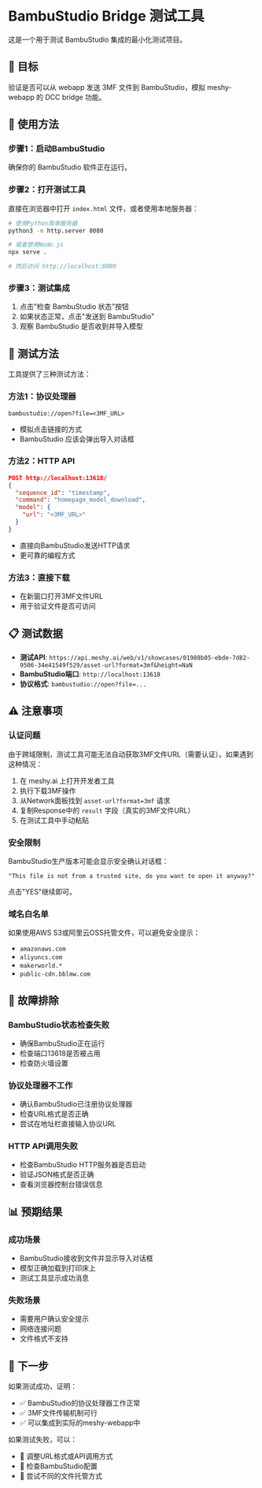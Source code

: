 # BambuStudio Bridge 测试工具

这是一个用于测试 BambuStudio 集成的最小化测试项目。

## 🎯 目标

验证是否可以从 webapp 发送 3MF 文件到 BambuStudio，模拟 meshy-webapp 的 DCC bridge 功能。

## 🚀 使用方法

### 步骤1：启动BambuStudio
确保你的 BambuStudio 软件正在运行。

### 步骤2：打开测试工具
直接在浏览器中打开 `index.html` 文件，或者使用本地服务器：

```bash
# 使用Python简单服务器
python3 -m http.server 8080

# 或者使用Node.js
npx serve .

# 然后访问 http://localhost:8080
```

### 步骤3：测试集成
1. 点击"检查 BambuStudio 状态"按钮
2. 如果状态正常，点击"发送到 BambuStudio"
3. 观察 BambuStudio 是否收到并导入模型

## 🔧 测试方法

工具提供了三种测试方法：

### 方法1：协议处理器
```
bambustudio://open?file=<3MF_URL>
```
- 模拟点击链接的方式
- BambuStudio 应该会弹出导入对话框

### 方法2：HTTP API
```json
POST http://localhost:13618/
{
  "sequence_id": "timestamp",
  "command": "homepage_model_download",
  "model": {
    "url": "<3MF_URL>"
  }
}
```
- 直接向BambuStudio发送HTTP请求
- 更可靠的编程方式

### 方法3：直接下载
- 在新窗口打开3MF文件URL
- 用于验证文件是否可访问

## 📋 测试数据

- **测试API**: `https://api.meshy.ai/web/v1/showcases/01988b05-ebde-7d82-9506-34e41549f529/asset-url?format=3mf&height=NaN`
- **BambuStudio端口**: `http://localhost:13618`
- **协议格式**: `bambustudio://open?file=...`

## ⚠️ 注意事项

### 认证问题
由于跨域限制，测试工具可能无法自动获取3MF文件URL（需要认证）。如果遇到这种情况：

1. 在 meshy.ai 上打开开发者工具
2. 执行下载3MF操作
3. 从Network面板找到 `asset-url?format=3mf` 请求
4. 复制Response中的 `result` 字段（真实的3MF文件URL）
5. 在测试工具中手动粘贴

### 安全限制
BambuStudio生产版本可能会显示安全确认对话框：
```
"This file is not from a trusted site, do you want to open it anyway?"
```
点击"YES"继续即可。

### 域名白名单
如果使用AWS S3或阿里云OSS托管文件，可以避免安全提示：
- `amazonaws.com`
- `aliyuncs.com`  
- `makerworld.*`
- `public-cdn.bblmw.com`

## 🐛 故障排除

### BambuStudio状态检查失败
- 确保BambuStudio正在运行
- 检查端口13618是否被占用
- 检查防火墙设置

### 协议处理器不工作
- 确认BambuStudio已注册协议处理器
- 检查URL格式是否正确
- 尝试在地址栏直接输入协议URL

### HTTP API调用失败
- 检查BambuStudio HTTP服务器是否启动
- 验证JSON格式是否正确
- 查看浏览器控制台错误信息

## 📊 预期结果

### 成功场景
- BambuStudio接收到文件并显示导入对话框
- 模型正确加载到打印床上
- 测试工具显示成功消息

### 失败场景  
- 需要用户确认安全提示
- 网络连接问题
- 文件格式不支持

## 🔄 下一步

如果测试成功，证明：
- ✅ BambuStudio的协议处理器工作正常
- ✅ 3MF文件传输机制可行
- ✅ 可以集成到实际的meshy-webapp中

如果测试失败，可以：
- 🔧 调整URL格式或API调用方式
- 🔧 检查BambuStudio配置
- 🔧 尝试不同的文件托管方式
